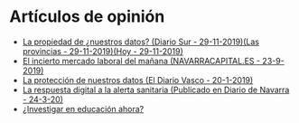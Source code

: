 # Artículos de opinión
- [La propiedad de ¿nuestros datos? (Diario Sur - 29-11-2019)](https://www.diariosur.es/opinion/propiedad-datos-20191129000411-ntvo.html)[(Las provincias - 29-11-2019)](https://www.lasprovincias.es/comunitat/opinion/propiedad-datos-20191129010110-ntvo.html)[(Hoy - 29-11-2019)](https://www.hoy.es/sociedad/propiedad-datos-20191129001253-nt.html)
- [El incierto mercado laboral del mañana (NAVARRACAPITAL.ES - 23-9-2019)](https://navarracapital.es/el-incierto-mercado-laboral-del-manana/)
- [La protección de nuestros datos (El Diario Vasco - 20-1-2019)](https://www.pressclipping.com/sp3/redir.php?786-01-X90KsEkKEQ922OnXdAkNReA-71-540-0-9832889-176-NA==)
- [La respuesta digital a la alerta sanitaria (Publicado en Diario de Navarra - 24-3-20)](https://www.unav.edu/web/vida-universitaria/detalle-opinion2?articleId=25667137)
- [¿Investigar en educación ahora?](https://tecnun.unav.edu/noticias/detalle-noticia/2020/10/05/investigar-en-educacion-ahora/-/asset_publisher/twhgoQYKbDi1/content/2020_10_05_tecnun_nicolas-serrano/10174)  
